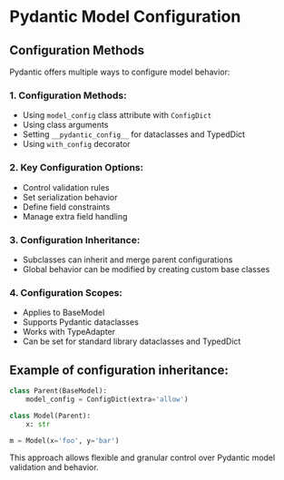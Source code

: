 # Pydantic Model Configuration

## Configuration Methods

Pydantic offers multiple ways to configure model behavior:

### 1. Configuration Methods:
- Using `model_config` class attribute with `ConfigDict`
- Using class arguments
- Setting `__pydantic_config__` for dataclasses and TypedDict
- Using `with_config` decorator

### 2. Key Configuration Options:
- Control validation rules
- Set serialization behavior
- Define field constraints
- Manage extra field handling

### 3. Configuration Inheritance:
- Subclasses can inherit and merge parent configurations
- Global behavior can be modified by creating custom base classes

### 4. Configuration Scopes:
- Applies to BaseModel
- Supports Pydantic dataclasses
- Works with TypeAdapter
- Can be set for standard library dataclasses and TypedDict

## Example of configuration inheritance:
```python
class Parent(BaseModel):
    model_config = ConfigDict(extra='allow')

class Model(Parent):
    x: str

m = Model(x='foo', y='bar')
```

This approach allows flexible and granular control over Pydantic model validation and behavior.